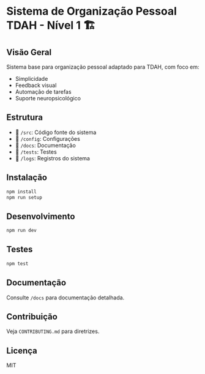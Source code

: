 # Sistema de Organização Pessoal TDAH - Nível 1 🏗️

## Visão Geral
Sistema base para organização pessoal adaptado para TDAH, com foco em:
- Simplicidade
- Feedback visual
- Automação de tarefas
- Suporte neuropsicológico

## Estrutura
- 📁 `/src`: Código fonte do sistema
- 📁 `/config`: Configurações
- 📁 `/docs`: Documentação
- 📁 `/tests`: Testes
- 📁 `/logs`: Registros do sistema

## Instalação
```bash
npm install
npm run setup
```

## Desenvolvimento
```bash
npm run dev
```

## Testes
```bash
npm test
```

## Documentação
Consulte `/docs` para documentação detalhada.

## Contribuição
Veja `CONTRIBUTING.md` para diretrizes.

## Licença
MIT 